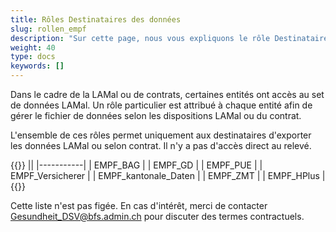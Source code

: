 ```yaml
---
title: Rôles Destinataires des données
slug: rollen_empf
description: "Sur cette page, nous vous expliquons le rôle Destinataire de données (EMPF)."
weight: 40
type: docs
keywords: []
---
```


Dans le cadre de la LAMal ou de contrats, certaines entités ont accès au set de données LAMal. Un rôle particulier est attribué à chaque entité afin de gérer le fichier de données selon les dispositions LAMal ou du contrat. 

L'ensemble de ces rôles permet uniquement aux destinataires d'exporter les données LAMal ou selon contrat. Il n'y a pas d'accès direct au relevé. 

{{<markdown>}}
||
|-----------|
| EMPF_BAG | 
| EMPF_GD | 
| EMPF_PUE | 
| EMPF_Versicherer | 
| EMPF_kantonale_Daten | 
| EMPF_ZMT | 
| EMPF_HPlus | 
{{</markdown>}}

Cette liste n'est pas figée. En cas d'intérêt, merci de contacter <Gesundheit_DSV@bfs.admin.ch> pour discuter des termes contractuels. 
